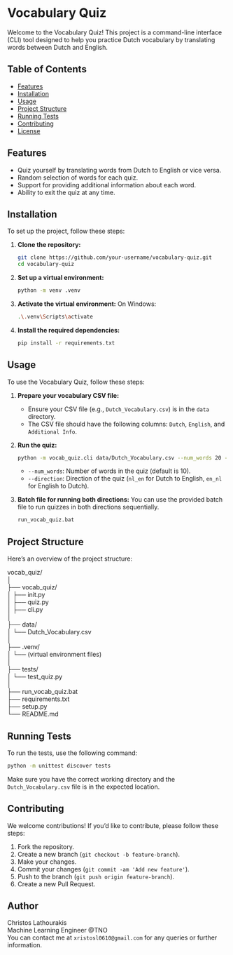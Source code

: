 # Vocabulary Quiz

Welcome to the Vocabulary Quiz! This project is a command-line interface (CLI) tool designed to help you practice Dutch vocabulary by translating words between Dutch and English.

## Table of Contents
- [Features](#features)
- [Installation](#installation)
- [Usage](#usage)
- [Project Structure](#project-structure)
- [Running Tests](#running-tests)
- [Contributing](#contributing)
- [License](#license)

## Features
- Quiz yourself by translating words from Dutch to English or vice versa.
- Random selection of words for each quiz.
- Support for providing additional information about each word.
- Ability to exit the quiz at any time.

## Installation
To set up the project, follow these steps:

1. **Clone the repository:**
    ```bash
    git clone https://github.com/your-username/vocabulary-quiz.git
    cd vocabulary-quiz
    ```

2. **Set up a virtual environment:**
    ```bash
    python -m venv .venv
    ```

3. **Activate the virtual environment:**
   On Windows:
    ```bash
    .\.venv\Scripts\activate
    ```

4. **Install the required dependencies:**
    ```bash
    pip install -r requirements.txt
    ```

## Usage
To use the Vocabulary Quiz, follow these steps:

1. **Prepare your vocabulary CSV file:**
    - Ensure your CSV file (e.g., `Dutch_Vocabulary.csv`) is in the `data` directory.
    - The CSV file should have the following columns: `Dutch`, `English`, and `Additional Info`.

2. **Run the quiz:**
    ```bash
    python -m vocab_quiz.cli data/Dutch_Vocabulary.csv --num_words 20 --direction nl_en
    ```

    - `--num_words`: Number of words in the quiz (default is 10).
    - `--direction`: Direction of the quiz (`nl_en` for Dutch to English, `en_nl` for English to Dutch).

3. **Batch file for running both directions:**
    You can use the provided batch file to run quizzes in both directions sequentially.
    ```bash
    run_vocab_quiz.bat
    ```

## Project Structure
Here’s an overview of the project structure:

vocab_quiz/<br>
│<br>
├── vocab_quiz/<br>
│ ├── init.py<br>
│ ├── quiz.py<br>
│ ├── cli.py<br>
│<br>
├── data/<br>
│ └── Dutch_Vocabulary.csv<br>
│<br>
├── .venv/<br>
│ └── (virtual environment files)<br>
│<br>
├── tests/<br>
│ └── test_quiz.py<br>
│<br>
├── run_vocab_quiz.bat<br>
├── requirements.txt<br>
├── setup.py<br>
└── README.md

## Running Tests
To run the tests, use the following command:

```bash
python -m unittest discover tests
```

Make sure you have the correct working directory and the `Dutch_Vocabulary.csv` file is in the expected location.

## Contributing
We welcome contributions! If you’d like to contribute, please follow these steps:

1. Fork the repository.
2. Create a new branch (`git checkout -b feature-branch`).
3. Make your changes.
4. Commit your changes (`git commit -am 'Add new feature'`).
5. Push to the branch (`git push origin feature-branch`).
6. Create a new Pull Request.

## Author
Christos Lathourakis <br>
Machine Learning Engineer @TNO <br>
You can contact me at `xristosl0610@gmail.com` for any queries or further information.